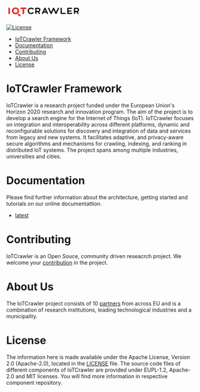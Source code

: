 
<img src="images/IoTCrawler_Logo.png" width="200" height="34" />

[![License](https://img.shields.io/badge/License-Apache%202.0-blue.svg)](LICENSE)

* [IoTCrawler Framework](#iotcrawler-framework)
* [Documentation](#documentation)
* [Contributing](#contributing)
* [About Us](#about-us)
* [License](#license)

# IoTCrawler Framework
IoTCrawler is a research project funded under the European Union's Horizon 2020 research and innovation program. The aim of the project is to develop a search engine for the Internet of Things (IoT). IoTCrawler focuses on integration and interoperability across different platforms, dynamic and reconfigurable solutions for discovery and integration of data and services from legacy and new systems. It facilitates adaptive, and privacy-aware secure algorithms and mechanisms for crawling, indexing, and ranking in distributed IoT systems. The project spans among multiple industries, universities and cities.

# Documentation
Please find further information about the architecture, getting started and tutorials on our online documentattion.
* [latest](https://iotcrawler.readthedocs.io/en/latest/index.html)

# Contributing
IoTCrawler is an Open Souce, community driven reseacrch project. We welcome your [contribution](https://iotcrawler.readthedocs.io/en/latest/contributing/contributing.html) in the project.

# About Us
The IoTCrawler project consists of 10 [partners](https://iotcrawler.eu/index.php/partners/) from across EU and is a combination of research institutions, leading technological industries and a municipality.

# License
The information here is made available under the Apache License, Version 2.0 (Apache-2.0), located in the [LICENSE](LICENSE) file. The source code files of different components of IoTCrawler are provided under EUPL-1.2, Apache-2.0 and MIT licenses. You will find more information in respective component repository.
